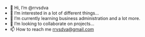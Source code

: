 - 👋 Hi, I’m @rrvsdva
- 👀 I’m interested in a lot of different things...
- 🌱 I’m currently learning business administration and a lot more.
- 💞️ I’m looking to collaborate on projects...
- 📫 How to reach me rrvsdva@gmail.com

<!---
rrvsdva/rrvsdva is a ✨ special ✨ repository because its `README.md` (this file) appears on your GitHub profile.
You can click the Preview link to take a look at your changes.
--->
